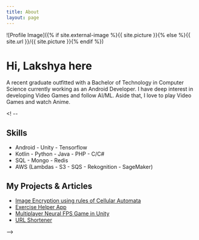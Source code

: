 ```yaml
---
title: About
layout: page
---
```

![Profile Image]({% if site.external-image %}{{ site.picture }}{% else %}{{ site.url }}/{{ site.picture }}{% endif %})

<h1>Hi, Lakshya here</h1>
<p>A recent graduate outfitted with a Bachelor of Technology in Computer Science currently working as an Android Developer. I have deep interest in developing Video Games and follow AI/ML. Aside that, I love to play Video Games and watch Anime.</p>

<! -- 
<h2>Skills</h2>

<ul class="skill-list">
	<li>Android - Unity - Tensorflow</li>
	<li>Kotlin - Python - Java - PHP - C/C#</li>
	<li>SQL - Mongo - Redis</li>
	<li>AWS (Lambdas - S3 - SQS - Rekognition - SageMaker)</li>
</ul>

<h2>My Projects & Articles</h2>

<ul>
	<li><a href="https://www.geeksforgeeks.org/image-encryption-using-cellular-automata/">Image Encryption using rules of Cellular Automata</a></li>
	<li><a href="https://github.com/Lakshyasukhralia/Enigma">Exercise Helper App</a></li>
	<li><a href="https://www.linkedin.com/pulse/using-our-brains-neuromarketing-hands-free-gaming-rise-sukhralia/">Multiplayer Neural FPS Game in Unity</a></li>
	<li><a href="https://github.com/Lakshyasukhralia/hlktshortner">URL Shortener</a></li>
</ul>
-->
